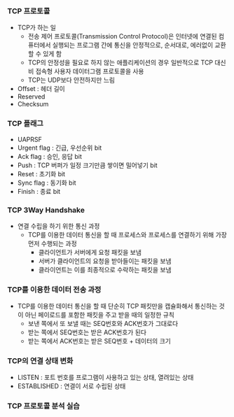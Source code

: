 ### TCP 프로토콜

- TCP가 하는 일 
  - 전송 제어 프로토콜(Transmission Control Protocol)은 인터넷에 연결된 컴퓨터에서 실행되는 프로그램 간에 통신을 안정적으로, 순서대로, 에러없이 교환할 수 있게 함
  - TCP의 안정성을 필요로 하지 않는 애플리케이션의 경우 일반적으로 TCP 대신 비 접속형 사용자 데이터그램 프로토콜을 사용
  - TCP는 UDP보다 안전하지만 느림
- Offset : 헤더 길이
- Reserved  
- Checksum

### TCP 플래그

- UAPRSF
- Urgent flag : 긴급, 우선순위 bit
- Ack flag : 승인, 응답 bit
- Push : TCP 버퍼가 일정 크기만큼 쌓이면 밀어넣기 bit
- Reset : 초기화 bit
- Sync flag : 동기화 bit
- Finish : 종료 bit

### TCP 3Way Handshake

- 연결 수립을 하기 위한 통신 과정
  - TCP를 이용한 데이터 통신을 할 때 프로세스와 프로세스를 연결하기 위해 가장 먼저 수행되는 과정
    - 클라이언트가 서버에게 요청 패킷을 보냄
    - 서버가 클라이언트의 요청을 받아들이는 패킷을 보냄
    - 클라이언트는 이를 최종적으로 수락하는 패킷을 보냄

### TCP를 이용한 데이터 전송 과정

- TCP를 이용한 데이터 통신을 할 때 단순히 TCP 패킷만을 캡슐화해서 통신하는 것이 아닌 페이로드를 포함한 패킷을 주고 받을 때의 일정한 규칙
  - 보낸 쪽에서 또 보낼 때는 SEQ번호와 ACK번호가 그대로다
  - 받는 쪽에서 SEQ번호는 받은 ACK번호가 된다
  - 받는 쪽에서 ACK번호는 받은 SEQ번호 + 데이터의 크기

### TCP의 연결 상태 변화

- LISTEN : 포트 번호를 프로그램이 사용하고 있는 상태, 열려있는 상태
- ESTABLISHED :  연결이 서로 수립된 상태

### TCP 프로토콜 분석 실습
